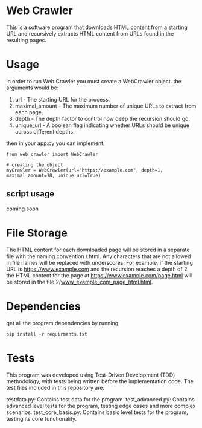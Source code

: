# Web Crawler
This is a software program that downloads HTML content from a starting URL and recursively extracts HTML content from URLs found in the resulting pages. 

# Usage
in order to run Web Crawler you must create a WebCrawler object.
the arguments would be:
1. url - The starting URL for the process.
2. maximal_amount - The maximum number of unique URLs to extract from each page.
3. depth - The depth factor to control how deep the recursion should go.
4. unique_url - A boolean flag indicating whether URLs should be unique across different depths.

then in your app.py you can implement:
```
from web_crawler import WebCrawler

# creating the object
myCrawler = WebCrawler(url="https://example.com", depth=1, maximal_amount=10, unique_url=True)
```
## script usage
coming soon

# File Storage
The HTML content for each downloaded page will be stored in a separate file with the naming convention <depth>/<url>.html.
Any characters that are not allowed in file names will be replaced with underscores. For example, if the starting URL is https://www.example.com and the recursion reaches a depth of 2, the HTML content for the page at https://www.example.com/page.html will be stored in the file 2/www_example_com_page_html.html.

# Dependencies
get all the program dependencies by running
```
pip install -r requirments.txt
```
# Tests
This program was developed using Test-Driven Development (TDD) methodology, with tests being written before the implementation code. The test files included in this repository are:

testdata.py: Contains test data for the program.
test_advanced.py: Contains advanced level tests for the program, testing edge cases and more complex scenarios.
test_core_basis.py: Contains basic level tests for the program, testing its core functionality.

